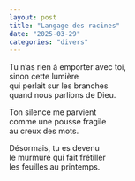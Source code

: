 ```yaml
---
layout: post
title: "Langage des racines"
date: "2025-03-29"
categories: "divers"
---
```


Tu n’as rien à emporter avec toi,  
sinon cette lumière  
qui perlait sur les branches  
quand nous parlions de Dieu.  

Ton silence me parvient  
comme une pousse fragile  
au creux des mots.  

Désormais, tu es devenu  
le murmure qui fait frétiller  
les feuilles au printemps.  
